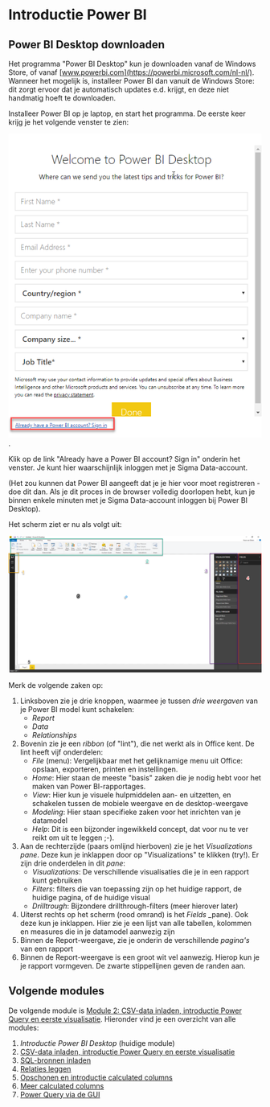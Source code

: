 # Introductie Power BI

## Power BI Desktop downloaden

Het programma "Power BI Desktop" kun je downloaden vanaf de Windows Store, of vanaf [www.powerbi.com](https://powerbi.microsoft.com/nl-nl/). Wanneer het mogelijk is, installeer Power BI dan vanuit de Windows Store: dit zorgt ervoor dat je automatisch updates e.d. krijgt, en deze niet handmatig hoeft te downloaden.

Installeer Power BI op je laptop, en start het programma. De eerste keer krijg je het volgende venster te zien:

![Registration form](img/sign-in-powerbi.png).

Klik op de link "Already have a Power BI account? Sign in" onderin het venster. Je kunt hier waarschijnlijk inloggen met je Sigma Data-account.

(Het zou kunnen dat Power BI aangeeft dat je je hier voor moet registreren - doe dit dan. Als je dit proces in de browser volledig doorlopen hebt, kun je binnen enkele minuten met je Sigma Data-account inloggen bij Power BI Desktop).

Het scherm ziet er nu als volgt uit:

![Power BI screenshot](img/powerbi-screenshot.png)

Merk de volgende zaken op:

1. Linksboven zie je drie knoppen, waarmee je tussen *drie weergaven* van je Power BI model kunt schakelen:
   * *Report*
   * *Data*
   * *Relationships*
2. Bovenin zie je een *ribbon* (of "lint"), die net werkt als in Office kent. De lint heeft vijf onderdelen:
   * *File* (menu): Vergelijkbaar met het gelijknamige menu uit Office: opslaan, exporteren, printen en instellingen.
   * *Home*: Hier staan de meeste "basis" zaken die je nodig hebt voor het maken van Power BI-rapportages.
   * *View*: Hier kun je visuele hulpmiddelen aan- en uitzetten, en schakelen tussen de mobiele weergave en de desktop-weergave
   * *Modeling*: Hier staan specifieke zaken voor het inrichten van je datamodel
   * *Help*: Dit is een bijzonder ingewikkeld concept, dat voor nu te ver reikt om uit te leggen ;-).
3. Aan de rechterzijde (paars omlijnd hierboven) zie je het *Visualizations* _pane_. Deze kun je inklappen door op "Visualizations" te klikken (try!). Er zijn drie onderdelen in dit _pane_:
   * *Visualizations*: De verschillende visualisaties die je in een rapport kunt gebruiken
   * *Filters*: filters die van toepassing zijn op het huidige rapport, de huidige pagina, of de huidige visual
   * *Drilltrough*: Bijzondere drillthrough-filters (meer hierover later)
4. Uiterst rechts op het scherm (rood omrand) is het *Fields* _pane). Ook deze kun je inklappen. Hier zie je een lijst van alle tabellen, kolommen en measures die in je datamodel aanwezig zijn
5. Binnen de Report-weergave, zie je onderin de verschillende *pagina's* van een rapport
6. Binnen de Report-weergave is een groot wit vel aanwezig. Hierop kun je je rapport vormgeven. De zwarte stippellijnen geven de randen aan.

## Volgende modules

De volgende module is [Module 2: CSV-data inladen, introductie Power Query en eerste visualisatie](02-csv-inladen.md). Hieronder vind je een overzicht van alle modules:

1. *Introductie Power BI Desktop* (huidige module)
2. [CSV-data inladen, introductie Power Query en eerste visualisatie](02-csv-inladen.md)
3. [SQL-bronnen inladen](03-sql-inladen.md)
4. [Relaties leggen](04-relaties.md)
5. [Opschonen en introductie calculated columns](05-opschonen.md)
6. [Meer calculated columns](06-calc-columns.md)
7. [Power Query via de GUI](07-power-query.md)
